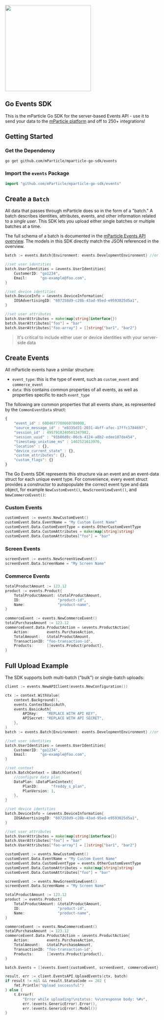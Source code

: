 <img src="https://static.mparticle.com/sdk/mp_logo_black.svg" width="280">

## Go Events SDK

This is the mParticle Go SDK for the server-based Events API - use it to send your data to the [mParticle platform](https://www.mparticle.com/) and off to 250+ integrations!

## Getting Started 

### Get the Dependency

```sh
go get github.com/mParticle/mparticle-go-sdk/events
```

### Import the `events` Package

```go
import "github.com/mParticle/mparticle-go-sdk/events"
```

## Create a `Batch`

All data that passes through mParticle does so in the form of a "batch." A batch describes identities, attributes, events, and other information related to a *single user*. This SDK lets you upload either single batches or multiple batches at a time.

The full schema of a batch is documented in the [mParticle Events API overview](https://docs.mparticle.com/developers/server/http/). The models in this SDK directly match the JSON referenced in the overview.

```go
batch := events.Batch{Environment: events.DevelopmentEnvironment} //or "ProductionEnvironment"

//set user identities
batch.UserIdentities = &events.UserIdentities{
    CustomerID: "go1234",
    Email:      "go-example@foo.com",
}

//set device identities
batch.DeviceInfo = &events.DeviceInformation{
    IOSAdvertisingID: "607258d9-c28b-43ad-95ed-e9593025d5a1",
}

//set user attributes
batch.UserAttributes = make(map[string]interface{})
batch.UserAttributes["foo"] = "bar"
batch.UserAttributes["foo-array"] = []string{"bar1", "bar2"}
```

> It's critical to include either user or device identities with your server-side data

## Create Events

All mParticle events have a similar structure:

- `event_type`: this is the type of event, such as `custom_event` and `commerce_event`
- `data`: this contains common properties of all events, as well as properties specific to each `event_type`

The following are common properties that all events share, as represented by the `CommonEventData` struct:

```javascript
{
    "event_id" : 6004677780660780000,
    "source_message_id" : "e8335d31-2031-4bff-afec-17ffc1784697",
    "session_id" : 4957918240501247982,
    "session_uuid" : "91b86d0c-86cb-4124-a8b2-edee107de454",
    "timestamp_unixtime_ms" : 1402521613976,
    "location" : {},
    "device_current_state" : {},
    "custom_attributes": {},
    "custom_flags": {}
}
```

The Go Events SDK represents this structure via an event and an event-data struct for each unique event type. For convenience, every event struct provides a constructor to autopopulate the correct event type and data object, for example `NewCustomEvent()`, `NewScreenViewEvent()`, and `NewCommerceEvent()`:

### Custom Events

```go
customEvent := events.NewCustomEvent()
customEvent.Data.EventName = "My Custom Event Name"
customEvent.Data.CustomEventType = events.OtherCustomEventType
customEvent.Data.CustomAttributes = make(map[string]string)
customEvent.Data.CustomAttributes["foo"] = "bar"
```

### Screen Events

```go
screenEvent := events.NewScreenViewEvent()
screenEvent.Data.ScreenName = "My Screen Name"
```

### Commerce Events

```go
totalProductAmount := 123.12
product := events.Product{
    TotalProductAmount: &totalProductAmount,
    ID:                 "product-id",
    Name:               "product-name",
}
	
commerceEvent := events.NewCommerceEvent()
totalPurchaseAmount := 123.12
commerceEvent.Data.ProductAction = &events.ProductAction{
    Action:        events.PurchaseAction,
    TotalAmount:   &totalProductAmount,
    TransactionID: "foo-transaction-id",
    Products:      []events.Product{product},
}
```

## Full Upload Example

The SDK supports both multi-batch ("bulk") or single-batch uploads:

```go
client := events.NewAPIClient(events.NewConfiguration())

ctx := context.WithValue(
    context.Background(),
    events.ContextBasicAuth,
    events.BasicAuth{
        APIKey:    "REPLACE WITH API KEY",
        APISecret: "REPLACE WITH API SECRET",
    },
)
batch := events.Batch{Environment: events.DevelopmentEnvironment} //or "ProductionEnvironment"

//set user identities
batch.UserIdentities = &events.UserIdentities{
    CustomerID: "go1234",
    Email:      "go-example@foo.com",
}

//set context
batch.BatchContext = &BatchContext{
    //configure data plan
    DataPlan: &DataPlanContext{
        PlanID:      "freddy_s_plan",
        PlanVersion: 1,
    },
}

//set device identities
batch.DeviceInfo = &events.DeviceInformation{
    IOSAdvertisingID: "607258d9-c28b-43ad-95ed-e9593025d5a1",
}

//set user attributes
batch.UserAttributes = make(map[string]interface{})
batch.UserAttributes["foo"] = "bar"
batch.UserAttributes["foo-array"] = []string{"bar1", "bar2"}

customEvent := events.NewCustomEvent()
customEvent.Data.EventName = "My Custom Event Name"
customEvent.Data.CustomEventType = events.OtherCustomEventType
customEvent.Data.CustomAttributes = make(map[string]string)
customEvent.Data.CustomAttributes["foo"] = "bar"

screenEvent := events.NewScreenViewEvent()
screenEvent.Data.ScreenName = "My Screen Name"

totalProductAmount := 123.12
product := events.Product{
    TotalProductAmount: &totalProductAmount,
    ID:                 "product-id",
    Name:               "product-name",
}

commerceEvent := events.NewCommerceEvent()
totalPurchaseAmount := 123.12
commerceEvent.Data.ProductAction = &events.ProductAction{
    Action:        events.PurchaseAction,
    TotalAmount:   &totalPurchaseAmount,
    TransactionID: "foo-transaction-id",
    Products:      []events.Product{product},
}

batch.Events = []events.Event{customEvent, screenEvent, commerceEvent}

result, err := client.EventsAPI.UploadEvents(ctx, batch)
if result != nil && result.StatusCode == 202 {
    fmt.Println("Upload successful")
} else {
    t.Errorf(
        "Error while uploading!\nstatus: %v\nresponse body: %#v",
        err.(events.GenericError).Error(),
        err.(events.GenericError).Model())
}
```